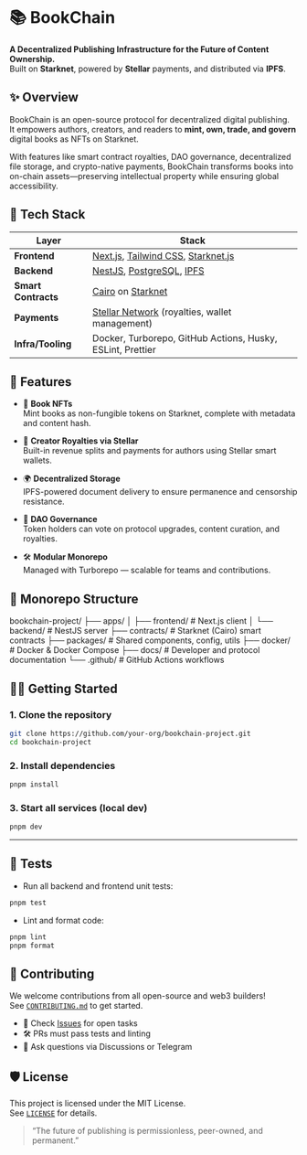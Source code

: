 # 📚 BookChain

**A Decentralized Publishing Infrastructure for the Future of Content Ownership.**  
Built on **Starknet**, powered by **Stellar** payments, and distributed via **IPFS**.

## ✨ Overview

BookChain is an open-source protocol for decentralized digital publishing.  
It empowers authors, creators, and readers to **mint, own, trade, and govern** digital books as NFTs on Starknet.

With features like smart contract royalties, DAO governance, decentralized file storage, and crypto-native payments, BookChain transforms books into on-chain assets—preserving intellectual property while ensuring global accessibility.


## 🔧 Tech Stack

| Layer        | Stack                                                                 |
|--------------|-----------------------------------------------------------------------|
| **Frontend** | [Next.js](https://nextjs.org/), [Tailwind CSS](https://tailwindcss.com), [Starknet.js](https://github.com/0xSpaceShard/starknet.js) |
| **Backend**  | [NestJS](https://nestjs.com/), [PostgreSQL](https://www.postgresql.org), [IPFS](https://ipfs.tech) |
| **Smart Contracts** | [Cairo](https://www.cairo-lang.org/) on [Starknet](https://www.starknet.io/) |
| **Payments** | [Stellar Network](https://stellar.org) (royalties, wallet management) |
| **Infra/Tooling** | Docker, Turborepo, GitHub Actions, Husky, ESLint, Prettier |


## 🚀 Features

- 📖 **Book NFTs**  
  Mint books as non-fungible tokens on Starknet, complete with metadata and content hash.

- 💸 **Creator Royalties via Stellar**  
  Built-in revenue splits and payments for authors using Stellar smart wallets.

- 🌍 **Decentralized Storage**  
  IPFS-powered document delivery to ensure permanence and censorship resistance.

- 🧠 **DAO Governance**  
  Token holders can vote on protocol upgrades, content curation, and royalties.

- 🛠 **Modular Monorepo**  
  Managed with Turborepo — scalable for teams and contributions.


## 📁 Monorepo Structure
bookchain-project/
├── apps/
│   ├── frontend/       # Next.js client
│   └── backend/        # NestJS server
├── contracts/          # Starknet (Cairo) smart contracts
├── packages/           # Shared components, config, utils
├── docker/             # Docker & Docker Compose
├── docs/               # Developer and protocol documentation
└── .github/            # GitHub Actions workflows

## 🧑‍💻 Getting Started

### 1. Clone the repository
```bash
git clone https://github.com/your-org/bookchain-project.git
cd bookchain-project
```

### 2. Install dependencies
```bash
pnpm install
```

### 3. Start all services (local dev)
```bash
pnpm dev
```

---

## 🧪 Tests

- Run all backend and frontend unit tests:
```bash
pnpm test
```

- Lint and format code:
```bash
pnpm lint
pnpm format
```

## 🙌 Contributing

We welcome contributions from all open-source and web3 builders!  
See [`CONTRIBUTING.md`](./CONTRIBUTING.md) to get started.

- 🔎 Check [Issues](https://github.com/StarkMindsHQ/BookChain/issues) for open tasks
- 🛠 PRs must pass tests and linting
- 🧠 Ask questions via Discussions or Telegram

## 🛡️ License

This project is licensed under the MIT License.  
See [`LICENSE`](./LICENSE) for details.



> “The future of publishing is permissionless, peer-owned, and permanent.”

```
